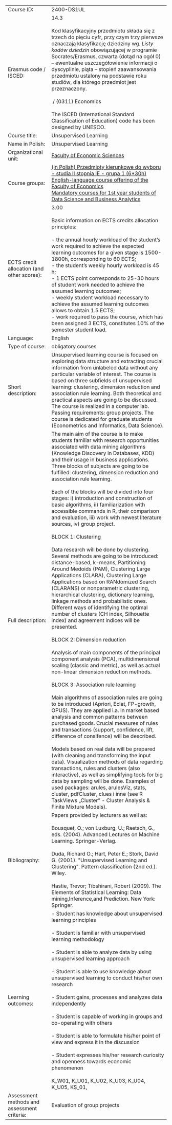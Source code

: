 |                                             |                                                                                                                                                                                                                                                                                                                                                                                                                                                                                                                                                                                                                                                                                                                                                                                                                                                                                                                                                                                                                                                                                                                                                                                                                                                                                                                                                                                                                                                                                                                                                                                                                                                                                                                                                                                                                                                                                                                                                                                                                                                                                                                                                                                          |
| ------------------------------------------- | ---------------------------------------------------------------------------------------------------------------------------------------------------------------------------------------------------------------------------------------------------------------------------------------------------------------------------------------------------------------------------------------------------------------------------------------------------------------------------------------------------------------------------------------------------------------------------------------------------------------------------------------------------------------------------------------------------------------------------------------------------------------------------------------------------------------------------------------------------------------------------------------------------------------------------------------------------------------------------------------------------------------------------------------------------------------------------------------------------------------------------------------------------------------------------------------------------------------------------------------------------------------------------------------------------------------------------------------------------------------------------------------------------------------------------------------------------------------------------------------------------------------------------------------------------------------------------------------------------------------------------------------------------------------------------------------------------------------------------------------------------------------------------------------------------------------------------------------------------------------------------------------------------------------------------------------------------------------------------------------------------------------------------------------------------------------------------------------------------------------------------------------------------------------------------------------- |
| Course ID:                                  | 2400-DS1UL                                                                                                                                                                                                                                                                                                                                                                                                                                                                                                                                                                                                                                                                                                                                                                                                                                                                                                                                                                                                                                                                                                                                                                                                                                                                                                                                                                                                                                                                                                                                                                                                                                                                                                                                                                                                                                                                                                                                                                                                                                                                                                                                                                               |
| Erasmus code / ISCED:                       | 14.3 <br><br>Kod klasyfikacyjny przedmiotu składa się z trzech do pięciu cyfr, przy czym trzy pierwsze oznaczają klasyfikację dziedziny wg. _Listy kodów dziedzin_ obowiązującej w programie Socrates/Erasmus, czwarta (dotąd na ogół 0) – ewentualne uszczegółowienie informacji o dyscyplinie, piąta – stopień zaawansowania przedmiotu ustalony na podstawie roku studiów, dla którego przedmiot jest przeznaczony.<br><br> / (0311) Economics <br><br>The ISCED (International Standard Classification of Education) code has been designed by UNESCO.                                                                                                                                                                                                                                                                                                                                                                                                                                                                                                                                                                                                                                                                                                                                                                                                                                                                                                                                                                                                                                                                                                                                                                                                                                                                                                                                                                                                                                                                                                                                                                                                                               |
| Course title:                               | Unsupervised Learning                                                                                                                                                                                                                                                                                                                                                                                                                                                                                                                                                                                                                                                                                                                                                                                                                                                                                                                                                                                                                                                                                                                                                                                                                                                                                                                                                                                                                                                                                                                                                                                                                                                                                                                                                                                                                                                                                                                                                                                                                                                                                                                                                                    |
| Name in Polish:                             | Unsupervised Learning                                                                                                                                                                                                                                                                                                                                                                                                                                                                                                                                                                                                                                                                                                                                                                                                                                                                                                                                                                                                                                                                                                                                                                                                                                                                                                                                                                                                                                                                                                                                                                                                                                                                                                                                                                                                                                                                                                                                                                                                                                                                                                                                                                    |
| Organizational unit:                        | [Faculty of Economic Sciences](https://usosweb.uw.edu.pl/kontroler.php?_action=katalog2/jednostki/pokazJednostke&kod=24000000)                                                                                                                                                                                                                                                                                                                                                                                                                                                                                                                                                                                                                                                                                                                                                                                                                                                                                                                                                                                                                                                                                                                                                                                                                                                                                                                                                                                                                                                                                                                                                                                                                                                                                                                                                                                                                                                                                                                                                                                                                                                           |
| Course groups:                              | [(in Polish) Przedmioty kierunkowe do wyboru - studia II stopnia IE - grupa 1 (6*30h)](https://usosweb.uw.edu.pl/kontroler.php?_action=katalog2/przedmioty/szukajPrzedmiotu&method=faculty_groups&jed_org_kod=24000000&grupaKod=2400-PL2-WKIE1)  <br>[English-language course offering of the Faculty of Economics](https://usosweb.uw.edu.pl/kontroler.php?_action=katalog2/przedmioty/szukajPrzedmiotu&method=faculty_groups&jed_org_kod=24000000&grupaKod=2400-EN-OFFER)  <br>[Mandatory courses for 1st year students of Data Science and Business Analytics](https://usosweb.uw.edu.pl/kontroler.php?_action=katalog2/przedmioty/szukajPrzedmiotu&method=faculty_groups&jed_org_kod=24000000&grupaKod=2400-EN2-DSU1)                                                                                                                                                                                                                                                                                                                                                                                                                                                                                                                                                                                                                                                                                                                                                                                                                                                                                                                                                                                                                                                                                                                                                                                                                                                                                                                                                                                                                                                                |
| ECTS credit allocation (and other scores):  | 3.00 <br><br>Basic information on ECTS credits allocation principles:<br><br>- the annual hourly workload of the student’s work required to achieve the expected learning outcomes for a given stage is 1500-1800h, corresponding to 60 ECTS;<br>- the student’s weekly hourly workload is 45 h;<br>- 1 ECTS point corresponds to 25-30 hours of student work needed to achieve the assumed learning outcomes;<br>- weekly student workload necessary to achieve the assumed learning outcomes allows to obtain 1.5 ECTS;<br>- work required to pass the course, which has been assigned 3 ECTS, constitutes 10% of the semester student load.                                                                                                                                                                                                                                                                                                                                                                                                                                                                                                                                                                                                                                                                                                                                                                                                                                                                                                                                                                                                                                                                                                                                                                                                                                                                                                                                                                                                                                                                                                                                           |
| Language:                                   | English                                                                                                                                                                                                                                                                                                                                                                                                                                                                                                                                                                                                                                                                                                                                                                                                                                                                                                                                                                                                                                                                                                                                                                                                                                                                                                                                                                                                                                                                                                                                                                                                                                                                                                                                                                                                                                                                                                                                                                                                                                                                                                                                                                                  |
| Type of course:                             | obligatory courses                                                                                                                                                                                                                                                                                                                                                                                                                                                                                                                                                                                                                                                                                                                                                                                                                                                                                                                                                                                                                                                                                                                                                                                                                                                                                                                                                                                                                                                                                                                                                                                                                                                                                                                                                                                                                                                                                                                                                                                                                                                                                                                                                                       |
| Short description:                          | Unsupervised learning course is focused on exploring data structure and extracting crucial information from unlabeled data without any particular variable of interest. The course is based on three subfields of unsupervised learning: clustering, dimension reduction and association rule learning. Both theoretical and practical aspects are going to be discussed. The course is realized in a computer lab. Passing requirements: group projects. The course is dedicated for graduate students (Econometrics and Informatics, Data Science).                                                                                                                                                                                                                                                                                                                                                                                                                                                                                                                                                                                                                                                                                                                                                                                                                                                                                                                                                                                                                                                                                                                                                                                                                                                                                                                                                                                                                                                                                                                                                                                                                                    |
| Full description:                           | The main aim of the course is to make students familiar with research opportunities associated with data mining algorithms (Knowledge Discovery in Databases, KDD) and their usage in business applications. Three blocks of subjects are going to be fulfilled: clustering, dimension reduction and association rule learning.<br><br>Each of the blocks will be divided into four stages: i) introduction and construction of basic algorithms, ii) familiarization with accessible commands in R, their comparison and evaluation, iii) work with newest literature sources, iv) group project.<br><br>BLOCK 1: Clustering<br><br>Data research will be done by clustering. Several methods are going to be introduced: distance-based, k-means, Partitioning Around Medoids (PAM), Clustering Large Applications (CLARA), Clustering Large Applications based on RANdomized Search (CLARANS) or nonparametric clustering, hierarchical clustering, dictionary learning, linkage methods and probabilistic ones. Different ways of identifying the optimal number of clusters (CH index, Silhouette index) and agreement indices will be presented.<br><br>BLOCK 2: Dimension reduction<br><br>Analysis of main components of the principal component analysis (PCA), multidimensional scaling (classic and metric), as well as actual non-linear dimension reduction methods.<br><br>BLOCK 3: Association rule learning<br><br>Main algorithms of association rules are going to be introduced (Apriori, Eclat, FP-growth, OPUS). They are applied i.a. in market based analysis and common patterns between purchased goods. Crucial measures of rules and transactions (support, confidence, lift, difference of consifence) will be described.<br><br>Models based on real data will be prepared (with cleaning and transforming the input data). Visualization methods of data regarding transactions, rules and clusters (also interactive), as well as simplifying tools for big data by sampling will be done. Examples of used packages: arules, arulesViz, stats, cluster, pdfCluster, clues i inne (see R TaskViews „Cluster” - Cluster Analysis & Finite Mixture Models). |
| Bibliography:                               | Papers provided by lecturers as well as:<br><br>Bousquet, O.; von Luxburg, U.; Raetsch, G., eds. (2004). Advanced Lectures on Machine Learning. Springer-Verlag.<br><br>Duda, Richard O.; Hart, Peter E.; Stork, David G. (2001). "Unsupervised Learning and Clustering". Pattern classification (2nd ed.). Wiley.<br><br>Hastie, Trevor; Tibshirani, Robert (2009). The Elements of Statistical Learning: Data mining,Inference,and Prediction. New York: Springer.                                                                                                                                                                                                                                                                                                                                                                                                                                                                                                                                                                                                                                                                                                                                                                                                                                                                                                                                                                                                                                                                                                                                                                                                                                                                                                                                                                                                                                                                                                                                                                                                                                                                                                                     |
| Learning outcomes:                          | - Student has knowledge about unsupervised learning principles<br><br>- Student is familiar with unsupervised learning methodology<br><br>- Student is able to analyze data by using unsupervised learning approach<br><br>- Student is able to use knowledge about unsupervised learning to conduct his/her own research<br><br>- Student gains, processes and analyzes data independently<br><br>- Student is capable of working in groups and co-operating with others<br><br>- Student is able to formulate his/her point of view and express it in the discussion<br><br>- Student expresses his/her research curiosity and openness towards economic phenomenon<br><br>K_W01, K_U01, K_U02, K_U03, K_U04, K_U05, KS_01,                                                                                                                                                                                                                                                                                                                                                                                                                                                                                                                                                                                                                                                                                                                                                                                                                                                                                                                                                                                                                                                                                                                                                                                                                                                                                                                                                                                                                                                            |
| Assessment methods and assessment criteria: | Evaluation of group projects                                                                                                                                                                                                                                                                                                                                                                                                                                                                                                                                                                                                                                                                                                                                                                                                                                                                                                                                                                                                                                                                                                                                                                                                                                                                                                                                                                                                                                                                                                                                                                                                                                                                                                                                                                                                                                                                                                                                                                                                                                                                                                                                                             |